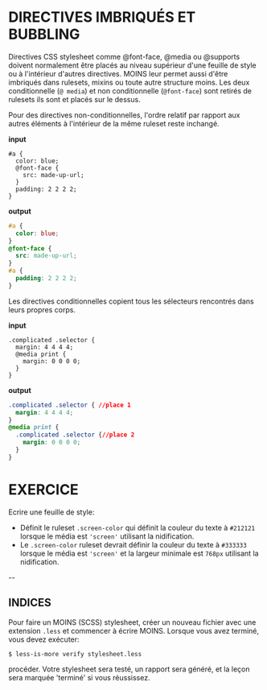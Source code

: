 # DIRECTIVES IMBRIQUÉS ET BUBBLING

Directives CSS stylesheet comme @font-face, @media ou @supports doivent normalement être placés au niveau supérieur d'une feuille de style ou à l'intérieur d'autres directives. MOINS leur permet aussi d'être imbriqués dans rulesets, mixins ou toute autre structure moins. Les deux conditionnelle (`@ media`) et non conditionnelle (`@font-face`) sont retirés de rulesets ils sont et placés sur le dessus.

Pour des directives non-conditionnelles, l'ordre relatif par rapport aux autres éléments à l'intérieur de la même ruleset reste inchangé.

**input**
```less
#a {
  color: blue;
  @font-face {
    src: made-up-url;
  }
  padding: 2 2 2 2;
}
```

**output**
```css
#a {
  color: blue;
}
@font-face {
  src: made-up-url;
}
#a {
  padding: 2 2 2 2;
}
```

Les directives conditionnelles copient tous les sélecteurs rencontrés dans leurs propres corps.

**input**
```less
.complicated .selector {
  margin: 4 4 4 4;
  @media print {
    margin: 0 0 0 0;
  }
}
```

**output**
```css
.complicated .selector { //place 1
  margin: 4 4 4 4;
}
@media print {
  .complicated .selector {//place 2
    margin: 0 0 0 0;
  }
}
```

# EXERCICE
Ecrire une feuille de style:
- Définit le ruleset `.screen-color` qui définit la couleur du texte à `#212121` lorsque le média est `'screen'` utilisant la nidification.
- Le `.screen-color` ruleset devrait définir la couleur du texte à `#333333` lorsque le média est `'screen'` et la largeur minimale est `768px` utilisant la nidification.

--
## INDICES

Pour faire un MOINS (SCSS) stylesheet, créer un nouveau fichier avec une extension `.less` et commencer à écrire MOINS. Lorsque vous avez terminé, vous devez exécuter:

```sh
$ less-is-more verify stylesheet.less
```

procéder. Votre stylesheet sera testé, un rapport sera généré, et la leçon sera marquée 'terminé' si vous réussissez.
